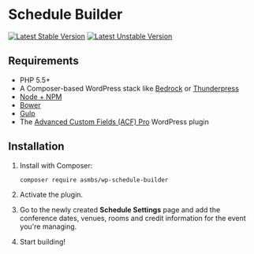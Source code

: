 # Schedule Builder
[![Latest Stable Version](https://poser.pugx.org/asmbs/wp-schedule-builder/v/stable)](https://packagist.org/packages/asmbs/wp-schedule-builder)
[![Latest Unstable Version](https://poser.pugx.org/asmbs/wp-schedule-builder/v/unstable)](https://packagist.org/packages/asmbs/wp-schedule-builder)

## Requirements

- PHP 5.5+
- A Composer-based WordPress stack like [Bedrock](https://github.com/roots/bedrock) or [Thunderpress](https://github.com/asmbs/thunderpress)
- [Node + NPM](https://nodejs.org)
- [Bower](http://bower.io)
- [Gulp](http://gulpjs.com)
- The [Advanced Custom Fields (ACF) Pro](https://www.advancedcustomfields.com/pro/) WordPress plugin

## Installation

1. Install with Composer:

    ```
    composer require asmbs/wp-schedule-builder
    ```
    
2. Activate the plugin.
3. Go to the newly created **Schedule Settings** page and add the conference dates, venues, rooms and credit information for the event you're managing.
4. Start building!
